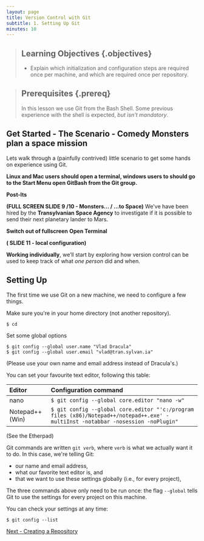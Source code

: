 ```yaml
---
layout: page
title: Version Control with Git
subtitle: 1. Setting Up Git
minutes: 10
---
```

> ## Learning Objectives {.objectives}
>
> *   Explain which initialization and configuration steps are required once per machine,
>     and which are required once per repository.

> ## Prerequisites {.prereq}
>
> In this lesson we use Git from the Bash Shell.
> Some previous experience with the shell is expected,
> *but isn't mandatory*.

## Get Started - The Scenario - Comedy Monsters plan a space mission

Lets walk through a (painfully contrived) little scenario to get some hands on experience using Git.

**Linux and Mac users should open a terminal, windows users to should go to the Start Menu open GitBash from the Git group.**

**Post-Its**

**(FULL SCREEN SLIDE 9 /10 - Monsters... / ...to Space)**
We've have been hired by the **Transylvanian Space Agency**
to investigate if it is possible to send their next planetary lander to Mars.

**Switch out of fullscreen**
**Open Terminal**


**( SLIDE 11 - local configuration)**

**Working individually**, we’ll start by exploring how version control can be used to keep track of what *one person* did and when.

## Setting Up ##

The first time we use Git on a new machine,
we need to configure a few things.

Make sure you're in your home directory (not another repository).

~~~ {.bash}
$ cd
~~~

Set some global options

~~~ {.bash}
$ git config --global user.name "Vlad Dracula"
$ git config --global user.email "vlad@tran.sylvan.ia"
~~~

(Please use your own name and email address instead of Dracula's.)

You can set your favourite text editor, following this table:

| Editor             | Configuration command                            |
|:-------------------|:-------------------------------------------------|
| nano               | `$ git config --global core.editor "nano -w"`    |
| Notepad++ (Win)    | `$ git config --global core.editor "'c:/program files (x86)/Notepad++/notepad++.exe' -multiInst -notabbar -nosession -noPlugin"`|

(See the Etherpad)

Git commands are written `git verb`,
where `verb` is what we actually want it to do.
In this case,
we're telling Git:

*   our name and email address,
*   what our favorite text editor is, and
*   that we want to use these settings globally (i.e., for every project),

The three commands above only need to be run once:
the flag `--global` tells Git to use the settings for every project on this machine.

You can check your settings at any time:

~~~ {.bash}
$ git config --list
~~~

[Next - Creating a Repository](02-create.html)
